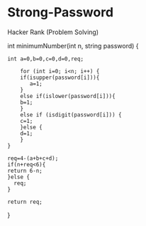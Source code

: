 # Strong-Password
Hacker Rank (Problem Solving)

int minimumNumber(int n, string password) {
   
    int a=0,b=0,c=0,d=0,req;
  
        for (int i=0; i<n; i++) {
        if(isupper(password[i])){
           a=1;
        }
        else if(islower(password[i])){
        b=1;
        }
        else if (isdigit(password[i])) {
        c=1;
        }else {
        d=1;
        }
    }
    
    req=4-(a+b+c+d);
    if(n+req<6){
    return 6-n;
    }else {
      req;
    }
    
    return req;
    
  
}
